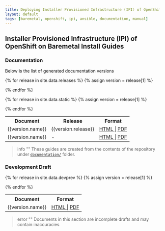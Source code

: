 ```yaml
---
title: Deploying Installer Provisioned Infrastructure (IPI) of OpenShift on Bare Metal
layout: default
tags: [baremetal, openshift, ipi, ansible, documentation, manual]
---
```


## Installer Provisioned Infrastructure (IPI) of OpenShift on Baremetal Install Guides

### Documentation

Below is the list of generated documentation versions

<table style="width:100%">
  <tr>
    <th>Document</th>
    <th>Release</th>
    <th>Format</th>
  </tr>

{% for release in site.data.releases %}
{% assign version = release[1] %}

  <tr>
  <td>{{version.name}}</td>
  <td>{{version.release}}</td>
  <td>
    <a href="{{ version.folder }}.html">
       <i class="fab fa-html5"></i> HTML
    </a>
    |
    <a href="{{ version.folder }}.pdf">
      <i class="fas fa-file-pdf"></i> PDF
    </a>
    </td>
  </tr>
{% endfor %}

{% for release in site.data.static %}
{% assign version = release[1] %}

  <tr>
  <td>{{version.name}}</td>
  <td>-</td>
  <td>
    <a href="{{ version.folder }}">
       <i class="fab fa-html5"></i> HTML
    </a>
    |
    <a href="{{ version.folder }}.pdf">
      <i class="fas fa-file-pdf"></i> PDF
    </a>
    </td>
  </tr>
{% endfor %}

</table>

> info ""
> These guides are created from the contents of the repository under [`documentation/`](https://github.com/openshift-kni/baremetal-deploy/tree/master/documentation) folder.

### Development Draft

<table style="width:100%">
  <tr>
    <th>Document</th>
    <th>Format</th>
  </tr>

{% for release in site.data.devprev %}
{% assign version = release[1] %}

  <tr>
  <td>{{version.name}}</td>
  <td>
    <a href="{{ version.folder }}">
       <i class="fab fa-html5"></i> HTML
    </a>
    |
    <a href="{{ version.folder }}.pdf">
      <i class="fas fa-file-pdf"></i> PDF
    </a>
    </td>
  </tr>
{% endfor %}

</table>

> error ""
> Documents in this section are incomplete drafts and may contain inaccuracies
